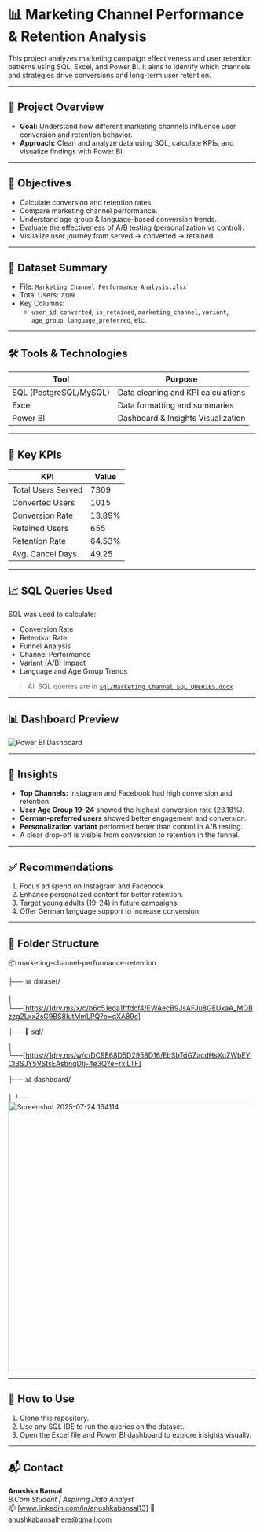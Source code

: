 # 📊 Marketing Channel Performance & Retention Analysis

This project analyzes marketing campaign effectiveness and user retention patterns using SQL, Excel, and Power BI. It aims to identify which channels and strategies drive conversions and long-term user retention.

---

## 🧠 Project Overview

- **Goal:** Understand how different marketing channels influence user conversion and retention behavior.
- **Approach:** Clean and analyze data using SQL, calculate KPIs, and visualize findings with Power BI.

---

## 🎯 Objectives

- Calculate conversion and retention rates.
- Compare marketing channel performance.
- Understand age group & language-based conversion trends.
- Evaluate the effectiveness of A/B testing (personalization vs control).
- Visualize user journey from served → converted → retained.

---

## 📁 Dataset Summary

- File: `Marketing Channel Performance Analysis.xlsx`
- Total Users: `7309`
- Key Columns:
  - `user_id`, `converted`, `is_retained`, `marketing_channel`, `variant`, `age_group`, `language_preferred`, etc.

---

## 🛠️ Tools & Technologies

| Tool          | Purpose                         |
|---------------|---------------------------------|
| SQL (PostgreSQL/MySQL) | Data cleaning and KPI calculations |
| Excel         | Data formatting and summaries   |
| Power BI      | Dashboard & Insights Visualization |

---

## 📌 Key KPIs

| KPI                    | Value     |
|------------------------|-----------|
| Total Users Served     | 7309      |
| Converted Users        | 1015      |
| Conversion Rate        | 13.89%    |
| Retained Users         | 655       |
| Retention Rate         | 64.53%    |
| Avg. Cancel Days       | 49.25     |

---

## 📈 SQL Queries Used

SQL was used to calculate:

- Conversion Rate
- Retention Rate
- Funnel Analysis
- Channel Performance
- Variant (A/B) Impact
- Language and Age Group Trends

> All SQL queries are in [`sql/Marketing Channel SQL QUERIES.docx`](./sql/Marketing%20Channel%20SQL%20QUERIES.docx)

---

## 📊 Dashboard Preview

![Power BI Dashboard](./dashboard/Marketing_Dashboard.png)

---

## 📍 Insights

- **Top Channels:** Instagram and Facebook had high conversion and retention.
- **User Age Group 19–24** showed the highest conversion rate (23.18%).
- **German-preferred users** showed better engagement and conversion.
- **Personalization variant** performed better than control in A/B testing.
- A clear drop-off is visible from conversion to retention in the funnel.

---

## ✅ Recommendations

1. Focus ad spend on Instagram and Facebook.
2. Enhance personalized content for better retention.
3. Target young adults (19–24) in future campaigns.
4. Offer German language support to increase conversion.

---

## 📁 Folder Structure

📦 marketing-channel-performance-retention

├── 📊 dataset/

│ └──[https://1drv.ms/x/c/b6c51eda1fffdcf4/EWAecB9JsAFJu8GEUxaA_MQBzzg2LxxZsG9BS8IutMmLPQ?e=qXA89c]

├── 📜 sql/

│ └──[https://1drv.ms/w/c/DC9E68D5D2958D16/EbSbTdGZacdHsXuZWbEYiCIBSJY5VStsEAsbnqDtj-4e3Q?e=rxiLTF]

├── 📊 dashboard/


│ └──<img width="1019" height="548" alt="Screenshot 2025-07-24 164114" src="https://github.com/user-attachments/assets/382c6c5f-b5ef-41c1-ad28-21f3ae4815b8" />


---

## 🚀 How to Use

1. Clone this repository.
2. Use any SQL IDE to run the queries on the dataset.
3. Open the Excel file and Power BI dashboard to explore insights visually.

---

## 📬 Contact

**Anushka Bansal**  
_B.Com Student | Aspiring Data Analyst_  
📫 [www.linkedin.com/in/anushkabansal13] 
📧 anushkabansalhere@gmail.com


